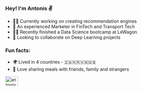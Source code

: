 ### Hey! I'm Antonis ✌️

- 👨‍💻 Currently working on creating recommendation engines
- 📢 An experienced Marketer in FinTech and Transport Tech
- 🧑‍🎓 Recently finished a Data Science bootcamp at LeWagon
- 🧠 Looking to collaborate on Deep Learning projects

### Fun facts:

- 🌍 Lived in 4 countries - 🇿🇦🇰🇷🇻🇳🇬🇧
- 🥘 Love sharing meals with friends, family and strangers


<a href="https://linkedin.com/in//antonis-melis" target="blank"><img align="center" src="https://raw.githubusercontent.com/rahuldkjain/github-profile-readme-generator/master/src/images/icons/Social/linked-in-alt.svg" alt="antonis-melis" height="30" width="40" /></a>
